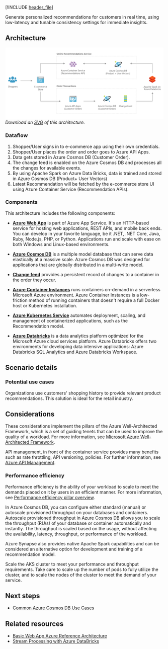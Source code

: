 [!INCLUDE [header_file](../../../includes/sol-idea-header.md)]

Generate personalized recommendations for customers in real time, using low-latency and tunable consistency settings for immediate insights.

## Architecture

![Architecture diagram: shopper logs into e-commerce app, places order, it goes to Azure A P I Apps, data saved in Azure Cosmos D B, recommendations provided.](../media/personalization-using-cosmos-db.png)
*Download an [SVG](../media/personalization-using-cosmos-db.svg) of this architecture.*

### Dataflow

1. Shopper/User signs in to e-commerce app using their own credentials.
1. Shopper/User places the order and order goes to Azure API Apps.
1. Data gets stored in Azure Cosmos DB (Customer Order).
1. The change feed is enabled on the Azure Cosmos DB and processes all the changes for available events.
1. By using Apache Spark on Azure Data Bricks, data is trained and stored in Azure Cosmos DB (Product+ User Vectors)
1. Latest Recommendation will be fetched by the e-commerce store UI using Azure Container Service (Recommendation APIs).

### Components

This architecture includes the following components:

* [**Azure Web App**](/azure/app-service/overview) is part of Azure App Service. It's an HTTP-based service for hosting web applications, REST APIs, and mobile back ends. You can develop in your favorite language, be it .NET, .NET Core, Java, Ruby, Node.js, PHP, or Python. Applications run and scale with ease on both Windows and Linux-based environments.

* [**Azure Cosmos DB**](/azure/cosmos-db/introduction) is a multiple model database that can serve data elastically at a massive scale. Azure Cosmos DB was designed for applications that are globally distributed in a multi-write model.

* [**Change feed**](/azure/cosmos-db/change-feed) provides a persistent record of changes to a container in the order they occur.

* [**Azure Container Instances**](/azure/container-instances/container-instances-overview) runs containers on-demand in a serverless Microsoft Azure environment. Azure Container Instances is a low-friction method of running containers that doesn't require a full Docker host or Kubernetes installation.

* [**Azure Kubernetes Service**](/azure/aks) automates deployment, scaling, and management of containerized applications, such as the Recommendation model.

* [**Azure Databricks**](/azure/databricks) is a data analytics platform optimized for the Microsoft Azure cloud services platform. Azure Databricks offers two environments for developing data intensive applications: Azure Databricks SQL Analytics and Azure Databricks Workspace.

## Scenario details

### Potential use cases

Organizations use customers' shopping history to provide relevant product recommendations. This solution is ideal for the retail industry.

## Considerations

These considerations implement the pillars of the Azure Well-Architected Framework, which is a set of guiding tenets that can be used to improve the quality of a workload. For more information, see [Microsoft Azure Well-Architected Framework](/azure/architecture/framework).

API management, in front of the container service provides many benefits such as rate throttling, API versioning, policies.  For further information, see [Azure API Management](/azure/api-management/api-management-key-concepts).

### Performance efficiency

Performance efficiency is the ability of your workload to scale to meet the demands placed on it by users in an efficient manner. For more information, see [Performance efficiency pillar overview](/azure/architecture/framework/scalability/overview).

In Azure Cosmos DB, you can configure either standard (manual) or autoscale provisioned throughput on your databases and containers. Autoscale provisioned throughput in Azure Cosmos DB allows you to scale the throughput (RU/s) of your database or container automatically and instantly. The throughput is scaled based on the usage, without affecting the availability, latency, throughput, or performance of the workload.

Azure Synapse also provides native Apache Spark capabilities and can be considered an alternative option for development and training of a recommendation model.

Scale the AKS cluster to meet your performance and throughput requirements. Take care to scale up the number of pods to fully utilize the cluster, and to scale the nodes of the cluster to meet the demand of your service.

## Next steps

* [Common Azure Cosmos DB Use Cases](/azure/cosmos-db/use-cases)

## Related resources

* [Basic Web App Azure Reference Architecture](../../reference-architectures/app-service-web-app/basic-web-app.yml?tabs=cli)
* [Stream Processing with Azure DataBricks](../../reference-architectures/data/stream-processing-databricks.yml)
